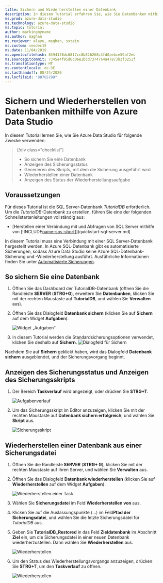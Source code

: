 ```yaml
---
title: Sichern und Wiederherstellen einer Datenbank
description: In diesem Tutorial erfahren Sie, wie Sie Datenbanken mithilfe von Azure Data Studio sichern und wiederherstellen.
ms.prod: azure-data-studio
ms.technology: azure-data-studio
ms.topic: tutorial
author: markingmyname
ms.author: maghan
ms.reviewer: alayu, maghan, sstein
ms.custom: seodec18
ms.date: 11/04/2019
ms.openlocfilehash: 8594178dc6817cc8b826268c3fd0aebce59af2ec
ms.sourcegitcommit: 7345e4f05d6c06e1bcd73747a4a47873b3f3251f
ms.translationtype: HT
ms.contentlocale: de-DE
ms.lasthandoff: 08/24/2020
ms.locfileid: "88765799"
---
```

# <a name="backup-and-restore-databases-using-azure-data-studio"></a>Sichern und Wiederherstellen von Datenbanken mithilfe von Azure Data Studio

In diesem Tutorial lernen Sie, wie Sie Azure Data Studio für folgende Zwecke verwenden:
> [!div class="checklist"]
> * So sichern Sie eine Datenbank 
> * Anzeigen des Sicherungsstatus
> * Generieren des Skripts, mit dem die Sicherung ausgeführt wird
> * Wiederherstellen einer Datenbank
> * Anzeigen des Status der Wiederherstellungsaufgabe

## <a name="prerequisites"></a>Voraussetzungen

Für dieses Tutorial ist die SQL Server-Datenbank *TutorialDB* erforderlich. Um die *TutorialDB*-Datenbank zu erstellen, führen Sie eine der folgenden Schnellstartanleitungen vollständig aus:

* [Herstellen einer Verbindung mit und Abfragen von SQL Server mithilfe von [!INCLUDE[name-sos-short](../includes/name-sos-short.md)]](quickstart-sql-server.md)

In diesem Tutorial muss eine Verbindung mit einer SQL Server-Datenbank hergestellt werden. In Azure SQL-Datenbank gibt es automatisierte Sicherungen, sodass Azure Data Studio keine Azure SQL-Datenbank-Sicherung und -Wiederherstellung ausführt. Ausführliche Informationen finden Sie unter [Automatisierte Sicherungen](/azure/sql-database/sql-database-automated-backups).

## <a name="back-up-a-database"></a>So sichern Sie eine Datenbank

1. Öffnen Sie das Dashboard der TutorialDB-Datenbank (öffnen Sie die Randleiste **SERVER** (**STRG+G**), erweitern Sie **Datenbanken**, klicken Sie mit der rechten Maustaste auf **TutorialDB**, und wählen Sie **Verwalten** aus).

2. Öffnen Sie das Dialogfeld **Datenbank sichern** (klicken Sie auf **Sichern** auf dem Widget **Aufgaben**).

   ![Widget „Aufgaben“](./media/tutorial-backup-restore-sql-server/tasks.png)

3. In diesem Tutorial werden die Standardsicherungsoptionen verwendet, klicken Sie deshalb auf **Sichern**.
   ![Dialogfeld für Sichern](./media/tutorial-backup-restore-sql-server/backup-dialog.png)

Nachdem Sie auf **Sichern** geklickt haben, wird das Dialogfeld **Datenbank sichern** ausgeblendet, und der Sicherungsvorgang beginnt.

## <a name="view-the-backup-status-and-view-the-backup-script"></a>Anzeigen des Sicherungsstatus und Anzeigen des Sicherungsskripts

1. Der Bereich  **Taskverlauf** wird angezeigt, oder drücken Sie **STRG+T**.

   ![Aufgabenverlauf](./media/tutorial-backup-restore-sql-server/task-history.png)

2. Um das Sicherungsskript im Editor anzuzeigen, klicken Sie mit der rechten Maustaste auf **Datenbank sichern erfolgreich**, und wählen Sie **Skript** aus.

   ![Sicherungsskript](./media/tutorial-backup-restore-sql-server/task-script.png)

## <a name="restore-a-database-from-a-backup-file"></a>Wiederherstellen einer Datenbank aus einer Sicherungsdatei

1. Öffnen Sie die Randleiste **SERVER** (**STRG+ G**), klicken Sie mit der rechten Maustaste auf Ihren Server, und wählen Sie **Verwalten** aus.

2. Öffnen Sie das Dialogfeld **Datenbank wiederherstellen** (klicken Sie auf **Wiederherstellen** auf dem Widget **Aufgaben**).

   ![Wiederherstellen einer Task](media/tutorial-backup-restore-sql-server/tasks-restore.png)

3. Wählen Sie **Sicherungsdatei** im Feld **Wiederherstellen von** aus.

4. Klicken Sie auf die Auslassungspunkte (...) im Feld**Pfad der Sicherungsdatei**, und wählen Sie die letzte Sicherungsdatei für *TutorialDB* aus.

5. Geben Sie **TutorialDB_Restored** in das Feld **Zieldatenbank** im Abschnitt **Ziel** ein, um die Sicherungsdatei in einer neuen Datenbank wiederherzustellen. Dann wählen Sie **Wiederherstellen** aus.

   ![Wiederherstellen](./media/tutorial-backup-restore-sql-server/restore.png)

6. Um den Status des Wiederherstellungsvorgangs anzuzeigen, drücken Sie **STRG+T**, um den **Taskverlauf** zu öffnen.

   ![Wiederherstellen](./media/tutorial-backup-restore-sql-server/task-history-restore.png)